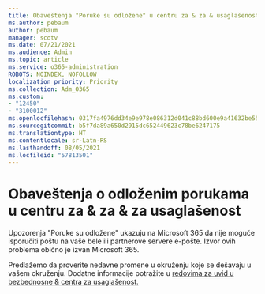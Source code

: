 ```yaml
---
title: Obaveštenja "Poruke su odložene" u centru za & za & usaglašenost
ms.author: pebaum
author: pebaum
manager: scotv
ms.date: 07/21/2021
ms.audience: Admin
ms.topic: article
ms.service: o365-administration
ROBOTS: NOINDEX, NOFOLLOW
localization_priority: Priority
ms.collection: Adm_O365
ms.custom:
- "12450"
- "3100012"
ms.openlocfilehash: 0317fa4976dd34e9e978e086312d041c88bd600e9a41632be55736bbfa2b527c
ms.sourcegitcommit: b5f7da89a650d2915dc652449623c78be6247175
ms.translationtype: HT
ms.contentlocale: sr-Latn-RS
ms.lasthandoff: 08/05/2021
ms.locfileid: "57813501"
---
```

# <a name="messages-have-been-delayed-alerts-in-the-security--compliance-center"></a>Obaveštenja o odloženim porukama u centru za & za & za usaglašenost

Upozorenja "Poruke su odložene" ukazuju na Microsoft 365 da nije moguće isporučiti poštu na vaše bele ili partnerove servere e-pošte. Izvor ovih problema obično je izvan Microsoft 365. 

Predlažemo da proverite nedavne promene u okruženju koje se dešavaju u vašem okruženju. Dodatne informacije potražite u [redovima za uvid u bezbednosne & centra za usaglašenost.](/microsoft-365/security/office-365-security/mfi-queue-alerts-and-queues)

